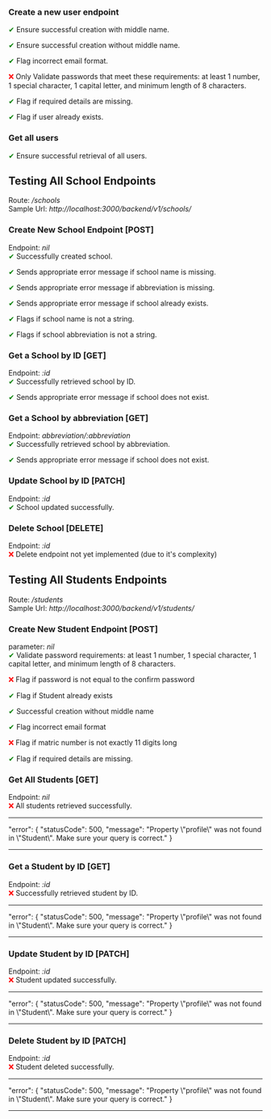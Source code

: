 ### Create a new user endpoint
<span style="color:green;">&#10004;</span> Ensure successful creation with middle name. 

<span style="color:green;">&#10004;</span> Ensure successful creation without middle name. 

<span style="color:green;">&#10004;</span> Flag incorrect email format.

<span style="color:red;">&#10060;</span> Only Validate passwords that meet these requirements: at least 1 number, 1 special character, 1 capital letter, and minimum length of 8 characters. 

<span style="color:green;">&#10004;</span> Flag if required details are missing. 

<span style="color:green;">&#10004;</span> Flag if user already exists. 

### Get all users
<span style="color:green;">&#10004;</span> Ensure successful retrieval of all users.

## Testing All School Endpoints  
Route: */schools*  
Sample Url: *http://localhost:3000/backend/v1/schools/* 


### Create New School Endpoint [POST]   
Endpoint: *nil*  
<span style="color:green;">&#10004;</span> Successfully created school.  

<span style="color:green;">&#10004;</span> Sends appropriate error message if school name is missing.     

<span style="color:green;">&#10004;</span> Sends appropriate error message if abbreviation is missing.     

<span style="color:green;">&#10004;</span> Sends appropriate error message if school already exists.   

<span style="color:green;">&#10004;</span> Flags if school name is not a string.   

<span style="color:green;">&#10004;</span> Flags if school abbreviation is not a string.   

### Get a School by ID [GET]   
Endpoint: *:id*  
<span style="color:green;">&#10004;</span> Successfully retrieved school by ID.

<span style="color:green;">&#10004;</span> Sends appropriate error message if school does not exist.  

### Get a School by abbreviation [GET] 
Endpoint: *abbreviation/:abbreviation*  
<span style="color:green;">&#10004;</span> Successfully retrieved school by abbreviation.  

<span style="color:green;">&#10004;</span> Sends appropriate error message if school does not exist.   


### Update School by ID [PATCH]  
Endpoint: *:id*  
<span style="color:green;">&#10004;</span> School updated successfully. 


### Delete School [DELETE]  
Endpoint: *:id*  
<span style="color:red;">&#10060;</span> Delete endpoint not yet implemented (due to it's complexity)  


## Testing All Students Endpoints  
Route: */students*  
Sample Url: *http://localhost:3000/backend/v1/students/* 

### Create New Student Endpoint [POST] 
parameter: *nil*  
<span style="color:green;">&#10004;</span>
Validate password requirements: at least 1 number, 1 special character, 1 capital letter, and minimum length of 8 characters.

<span style="color:red;">&#10060;</span> Flag if password is not equal to the confirm password

<span style="color:green;">&#10004;</span> Flag if Student already exists

<span style="color:green;">&#10004;</span> Successful creation without middle name

<span style="color:green;">&#10004;</span> Flag incorrect email format

<span style="color:red;">&#10060;</span> Flag if matric number is not exactly 11 digits long

<span style="color:green;">&#10004;</span> Flag if required details are missing.


### Get All Students [GET] 
Endpoint: *nil*  
<span style="color:red;">&#10060;</span> All students retrieved successfully.
<hr style="color:red;">
"error": {
        "statusCode": 500,
        "message": "Property \"profile\" was not found in \"Student\". Make sure your query is correct."
    }
<hr style="color:red;">

### Get a Student by ID [GET]   
Endpoint: *:id*  
<span style="color:red;">&#10060;</span> Successfully retrieved student by ID.  

<hr style="color:red;">
"error": {
        "statusCode": 500,
        "message": "Property \"profile\" was not found in \"Student\". Make sure your query is correct."
    }
<hr style="color:red;">

### Update Student by ID [PATCH]  
Endpoint: *:id*  
<span style="color:red;">&#10060;</span> Student updated successfully.

<hr style="color:red;">
"error": {
        "statusCode": 500,
        "message": "Property \"profile\" was not found in \"Student\". Make sure your query is correct."
    }
<hr style="color:red;">

### Delete Student by ID [PATCH]  
Endpoint: *:id*  
<span style="color:red;">&#10060;</span> Student deleted successfully.

<hr style="color:red;">
"error": {
        "statusCode": 500,
        "message": "Property \"profile\" was not found in \"Student\". Make sure your query is correct."
    }
<hr style="color:red;">